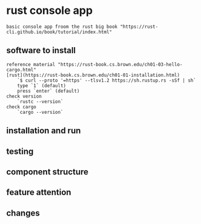 # rust console app 
	
	basic console app froom the rust big book "https://rust-cli.github.io/book/tutorial/index.html"

## software to install 
 
	reference material "https://rust-book.cs.brown.edu/ch01-03-hello-cargo.html"
	[rust](https://rust-book.cs.brown.edu/ch01-01-installation.html)
		`$ curl --proto '=https' --tlsv1.2 https://sh.rustup.rs -sSf | sh`
		type `1` (default)
		press `enter` (default)
	check version 
		`rustc --version`
	check cargo 
		`cargo --version`
 
## installation and run


## testing 

## component structure

## feature attention 

## changes
